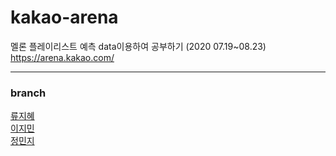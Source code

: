 # kakao-arena
멜론 플레이리스트 예측 data이용하여 공부하기 (2020 07.19~08.23)  
https://arena.kakao.com/

---
### branch
[류지혜](https://github.com/minji-o-j/kakao-arena/tree/jihye)  
[이지민](https://github.com/minji-o-j/kakao-arena/tree/jimin)  
[정민지](https://github.com/minji-o-j/kakao-arena/tree/minji)  
